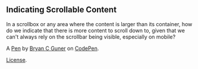 Indicating Scrollable Content
-----------------------------
In a scrollbox or any area where the content is larger than its container, how do we indicate that there is more content to scroll down to, given that we can't always rely on the scrollbar being visible, especially on mobile?

A [Pen](https://codepen.io/bgoonz/pen/PoJyWKN) by [Bryan C Guner](https://codepen.io/bgoonz) on [CodePen](https://codepen.io).

[License](https://codepen.io/bgoonz/pen/PoJyWKN/license).